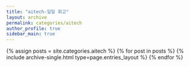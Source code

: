 ```yaml
---
title: "aitech-일일 회고"
layout: archive
permalink: categories/aitech
author_profile: true
sidebar_main: true
---
```



{% assign posts = site.categories.aitech %}
{% for post in posts %} {% include archive-single.html type=page.entries_layout %} {% endfor %}